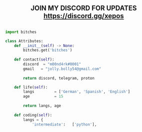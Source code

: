 <!-- Hi skid <3 -->
<h2 align="center">JOIN MY DISCORD FOR UPDATES <a href="https://discord.gg/fs6V94d8">https://discord.gg/xepos</a></h2>

<!-- <p align="center">
    <img alt="" src=https://img.shields.io/github/stars/xtekky?style=for-the-badge&?affiliations=OWNER%2CCOLLABORATOR />
    <img alt="" src=https://komarev.com/ghpvc/?username=xtekky&style=for-the-badge />
</p> -->

<p href="https://discord.gg/xepos" align="center">
    <img alt="" src=[https://cdn.discordapp.com/attachments/990017210984595516/1003613054593945670/Screen_Shot_2022-08-01_at_13.39.02.png]/>
</p>

```python
import bitches

class Attributes:
	def __init__(self) -> None:
		bitches.get('bitches')
		
	def contact(self):
	    discord  = "m00nd4rk#0001"
	    gmail   = "jolly.bolly54@gmail.com"
	    
	    return discord, telegram, proton

	def life(self):
		langs         = ['German', 'Spanish', 'English']
		age           = 15
		
		return langs, age
		
	def coding(self):
		langs = {
			'intermediate':   ['python'],
